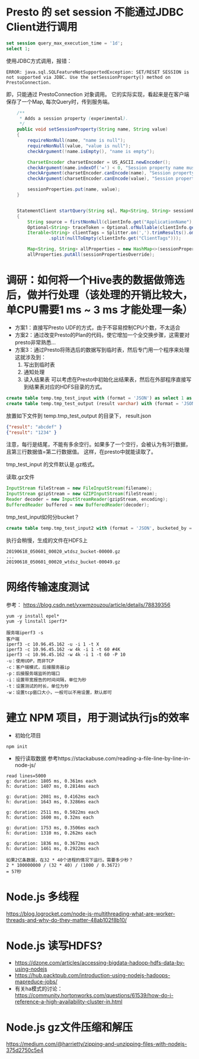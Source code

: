 # Presto 的 set session 不能通过JDBC Client进行调用
```sql
set session query_max_execution_time = '1d';
select 1; 
```
使用JDBC方式调用，报错：
```text
ERROR: java.sql.SQLFeatureNotSupportedException: SET/RESET SESSION is not supported via JDBC. Use the setSessionProperty() method on PrestoConnection.
```

即，只能通过 PrestoConnection 对象调用。
它的实际实现，看起来是在客户端保存了一个Map, 每次Query时，传到服务端。

```java
    /**
     * Adds a session property (experimental).
     */
    public void setSessionProperty(String name, String value)
    {
        requireNonNull(name, "name is null");
        requireNonNull(value, "value is null");
        checkArgument(!name.isEmpty(), "name is empty");

        CharsetEncoder charsetEncoder = US_ASCII.newEncoder();
        checkArgument(name.indexOf('=') < 0, "Session property name must not contain '=': %s", name);
        checkArgument(charsetEncoder.canEncode(name), "Session property name is not US_ASCII: %s", name);
        checkArgument(charsetEncoder.canEncode(value), "Session property value is not US_ASCII: %s", value);

        sessionProperties.put(name, value);
    }

```
```java

    StatementClient startQuery(String sql, Map<String, String> sessionPropertiesOverride)
    {
        String source = firstNonNull(clientInfo.get("ApplicationName"), "presto-jdbc");
        Optional<String> traceToken = Optional.ofNullable(clientInfo.get("TraceToken"));
        Iterable<String> clientTags = Splitter.on(',').trimResults().omitEmptyStrings()
                .split(nullToEmpty(clientInfo.get("ClientTags")));

        Map<String, String> allProperties = new HashMap<>(sessionProperties);
        allProperties.putAll(sessionPropertiesOverride);
```

# 调研：如何将一个Hive表的数据做筛选后，做并行处理（该处理的开销比较大，单CPU需要1 ms ~ 3 ms 才能处理一条）
* 方案1：直接写Presto UDF的方式，由于不容易控制CPU个数，不太适合
* 方案2：通过改变Presto的Plan的代码，使它增加一个全交换步骤，这需要对presto非常熟悉...
* 方案3：通过Presto将筛选后的数据写到临时表，然后专门用一个程序来处理
这就涉及到：
  1. 写出到临时表
  1. 通知处理
  1. 读入结果表
可以考虑在Presto中初始化出结果表，然后在外部程序直接写到结果表对应的HDFS目录的方式。
```sql
create table temp.tmp_test_input with (format = 'JSON') as select 1 as a, 2 as b;
create table temp.tmp_test_output (result varchar) with (format = 'JSON');
```
放置如下文件到 temp.tmp_test_output 的目录下，
result.json 
```json
{"result": "abcdef" }
{"result": "1234" }
```
注意，每行是<LF>结尾，不能有多余空行。如果多了一个空行，会被认为有3行数据，且第三行数据值=第二行数据值。
这样，在presto中就能读取了。

tmp_test_input 的文件默认是.gz格式。

读取.gz文件
```java
InputStream fileStream = new FileInputStream(filename);
InputStream gzipStream = new GZIPInputStream(fileStream);
Reader decoder = new InputStreamReader(gzipStream, encoding);
BufferedReader buffered = new BufferedReader(decoder);
```

tmp_test_input如何分bucket？
```sql
create table temp.tmp_test_input2 with (format = 'JSON', bucketed_by = ARRAY['a'], bucket_count = 50) as select 1 as a, 2 as b;
```

执行会稍慢，生成的文件在HDFS上
```text
20190618_050601_00020_wtdsz_bucket-00000.gz
...
20190618_050601_00020_wtdsz_bucket-00049.gz
```

# 网络传输速度测试
参考： https://blog.csdn.net/yxwmzouzou/article/details/78839356
```
yum -y install epel* 
yum -y linstall iperf3*

服务端iperf3 -s 
客户端 
iperf3 -c 10.96.45.162 -u -i 1 -t X 
iperf3 -c 10.96.45.162 -w 4k -i 1 -t 60 #4K 
iperf3 -c 10.96.45.162 -w 4k -i 1 -t 60 -P 10 
-u：使用UDP，而非TCP
-c：客户端模式，后接服务器ip 
-p：后接服务端监听的端口 
-i：设置带宽报告的时间间隔，单位为秒 
-t：设置测试的时长，单位为秒 
-w：设置tcp窗口大小，一般可以不用设置，默认即可
```

# 建立 NPM 项目，用于测试执行js的效率
* 初始化项目
```shell
npm init
```

* 按行读取数据
参考https://stackabuse.com/reading-a-file-line-by-line-in-node-js/
```text
read lines=5000
g: duration: 1805 ms, 0.361ms each
h: duration: 1407 ms, 0.2814ms each

g: duration: 2081 ms, 0.4162ms each
h: duration: 1643 ms, 0.3286ms each

g: duration: 2511 ms, 0.5022ms each
h: duration: 1600 ms, 0.32ms each

g: duration: 1753 ms, 0.3506ms each
h: duration: 1310 ms, 0.262ms each

g: duration: 1836 ms, 0.3672ms each
h: duration: 1461 ms, 0.2922ms each

如果2亿条数据，在32 * 40个进程的情况下运行。需要多少秒？
2 * 100000000 / (32 * 40) / (1000 / 0.3672)
= 57秒
```

# Node.js 多线程
https://blog.logrocket.com/node-js-multithreading-what-are-worker-threads-and-why-do-they-matter-48ab102f8b10/

# Node.js 读写HDFS?
* https://dzone.com/articles/accessing-bigdata-hadoop-hdfs-data-by-using-nodejs
* https://hub.packtpub.com/introduction-using-nodejs-hadoops-mapreduce-jobs/
* 有关ha模式的讨论： https://community.hortonworks.com/questions/61539/how-do-i-reference-a-high-availability-cluster-in.html

# Node.js gz文件压缩和解压
https://medium.com/@harrietty/zipping-and-unzipping-files-with-nodejs-375d2750c5e4
